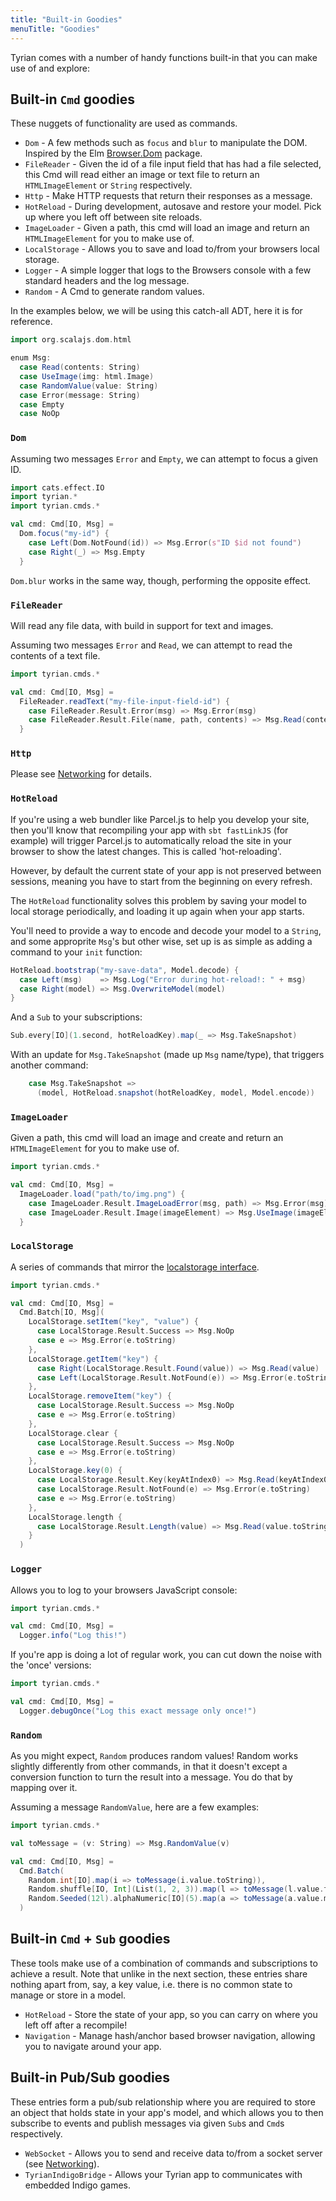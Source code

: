```yaml
---
title: "Built-in Goodies"
menuTitle: "Goodies"
---
```


Tyrian comes with a number of handy functions built-in that you can make use of and explore:

## Built-in `Cmd` goodies

These nuggets of functionality are used as commands.

- `Dom` - A few methods such as `focus` and `blur` to manipulate the DOM. Inspired by the Elm [Browser.Dom](https://package.elm-lang.org/packages/elm/browser/latest/Browser.Dom) package.
- `FileReader` - Given the id of a file input field that has had a file selected, this Cmd will read either an image or text file to return an `HTMLImageElement` or `String` respectively.
- `Http` - Make HTTP requests that return their responses as a message.
- `HotReload` - During development, autosave and restore your model. Pick up where you left off between site reloads.
- `ImageLoader` - Given a path, this cmd will load an image and return an `HTMLImageElement` for you to make use of.
- `LocalStorage` - Allows you to save and load to/from your browsers local storage.
- `Logger` - A simple logger that logs to the Browsers console with a few standard headers and the log message.
- `Random` - A Cmd to generate random values.

In the examples below, we will be using this catch-all ADT, here it is for reference.

```scala mdoc:js:shared
import org.scalajs.dom.html

enum Msg:
  case Read(contents: String)
  case UseImage(img: html.Image)
  case RandomValue(value: String)
  case Error(message: String)
  case Empty
  case NoOp
```

### `Dom`

Assuming two messages `Error` and `Empty`, we can attempt to focus a given ID.

```scala mdoc:js:shared
import cats.effect.IO
import tyrian.*
import tyrian.cmds.*

val cmd: Cmd[IO, Msg] =
  Dom.focus("my-id") {
    case Left(Dom.NotFound(id)) => Msg.Error(s"ID $id not found")
    case Right(_) => Msg.Empty
  }
```

`Dom.blur` works in the same way, though, performing the opposite effect.

### `FileReader`

Will read any file data, with build in support for text and images.

Assuming two messages `Error` and `Read`, we can attempt to read the contents of a text file.

```scala mdoc:js
import tyrian.cmds.*

val cmd: Cmd[IO, Msg] =
  FileReader.readText("my-file-input-field-id") {
    case FileReader.Result.Error(msg) => Msg.Error(msg)
    case FileReader.Result.File(name, path, contents) => Msg.Read(contents)
  }
```

### `Http`

Please see [Networking](../networking/) for details.

### `HotReload`

If you're using a web bundler like Parcel.js to help you develop your site, then you'll know that recompiling your app with `sbt fastLinkJS` (for example) will trigger Parcel.js to automatically reload the site in your browser to show the latest changes. This is called 'hot-reloading'.

However, by default the current state of your app is not preserved between sessions, meaning you have to start from the beginning on every refresh.

The `HotReload` functionality solves this problem by saving your model to local storage periodically, and loading it up again when your app starts.

You'll need to provide a way to encode and decode your model to a `String`, and some approprite `Msg`'s but other wise, set up is as simple as adding a command to your `init` function:

```scala
HotReload.bootstrap("my-save-data", Model.decode) {
  case Left(msg)    => Msg.Log("Error during hot-reload!: " + msg)
  case Right(model) => Msg.OverwriteModel(model)
}
```

And a `Sub` to your subscriptions:

```scala
Sub.every[IO](1.second, hotReloadKey).map(_ => Msg.TakeSnapshot)
```

With an update for `Msg.TakeSnapshot` (made up `Msg` name/type),  that triggers another command:

```scala
    case Msg.TakeSnapshot =>
      (model, HotReload.snapshot(hotReloadKey, model, Model.encode))
```

### `ImageLoader`

Given a path, this cmd will load an image and create and return an `HTMLImageElement` for you to make use of.

```scala mdoc:js
import tyrian.cmds.*

val cmd: Cmd[IO, Msg] =
  ImageLoader.load("path/to/img.png") {
    case ImageLoader.Result.ImageLoadError(msg, path) => Msg.Error(msg)
    case ImageLoader.Result.Image(imageElement) => Msg.UseImage(imageElement)
  }
```

### `LocalStorage`

A series of commands that mirror the [localstorage interface](https://developer.mozilla.org/en-US/docs/Web/API/Window/localStorage).

```scala mdoc:js
import tyrian.cmds.*

val cmd: Cmd[IO, Msg] =
  Cmd.Batch[IO, Msg](
    LocalStorage.setItem("key", "value") {
      case LocalStorage.Result.Success => Msg.NoOp
      case e => Msg.Error(e.toString)
    },
    LocalStorage.getItem("key") {
      case Right(LocalStorage.Result.Found(value)) => Msg.Read(value)
      case Left(LocalStorage.Result.NotFound(e)) => Msg.Error(e.toString)
    },
    LocalStorage.removeItem("key") {
      case LocalStorage.Result.Success => Msg.NoOp
      case e => Msg.Error(e.toString)
    },
    LocalStorage.clear {
      case LocalStorage.Result.Success => Msg.NoOp
      case e => Msg.Error(e.toString)
    },
    LocalStorage.key(0) {
      case LocalStorage.Result.Key(keyAtIndex0) => Msg.Read(keyAtIndex0)
      case LocalStorage.Result.NotFound(e) => Msg.Error(e.toString)
      case e => Msg.Error(e.toString)
    },
    LocalStorage.length {
      case LocalStorage.Result.Length(value) => Msg.Read(value.toString)
    }
  )
```

### `Logger`

Allows you to log to your browsers JavaScript console:

```scala mdoc:js
import tyrian.cmds.*

val cmd: Cmd[IO, Msg] =
  Logger.info("Log this!")
```

If you're app is doing a lot of regular work, you can cut down the noise with the 'once' versions:

```scala mdoc:js
import tyrian.cmds.*

val cmd: Cmd[IO, Msg] =
  Logger.debugOnce("Log this exact message only once!")
```

### `Random`

As you might expect, `Random` produces random values! Random works slightly differently from other commands, in that it doesn't except a conversion function to turn the result into a message. You do that by mapping over it.

Assuming a message `RandomValue`, here are a few examples:

```scala mdoc:js
import tyrian.cmds.*

val toMessage = (v: String) => Msg.RandomValue(v)

val cmd: Cmd[IO, Msg] =
  Cmd.Batch(
    Random.int[IO].map(i => toMessage(i.value.toString)),
    Random.shuffle[IO, Int](List(1, 2, 3)).map(l => toMessage(l.value.toString)),
    Random.Seeded(12l).alphaNumeric[IO](5).map(a => toMessage(a.value.mkString))
  )
```

## Built-in `Cmd` + `Sub` goodies

These tools make use of a combination of commands and subscriptions to achieve a result. Note that unlike in the next section, these entries share nothing apart from, say, a key value, i.e. there is no common state to manage or store in a model.

- `HotReload` - Store the state of your app, so you can carry on where you left off after a recompile!
- `Navigation` - Manage hash/anchor based browser navigation, allowing you to navigate around your app.

## Built-in Pub/Sub goodies

These entries form a pub/sub relationship where you are required to store an object that holds state in your app's model, and which allows you to then subscribe to events and publish messages via given `Sub`s and `Cmd`s respectively.

- `WebSocket` - Allows you to send and receive data to/from a socket server (see [Networking](../networking/)).
- `TyrianIndigoBridge` - Allows your Tyrian app to communicates with embedded Indigo games.
